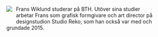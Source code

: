 <div class="author-byline" style="max-width: 80%;margin: auto;margin-bottom: 20px;display: block">

<img src="img/me.jpg" style="float: left;margin-right:10px;margin-bottom: 20px">

Frans Wiklund studerar på BTH. Utöver sina studier arbetar Frans som grafisk formgivare och art director på designstudion Studio Reko, som han också var med och grundade 2015.

</div>
